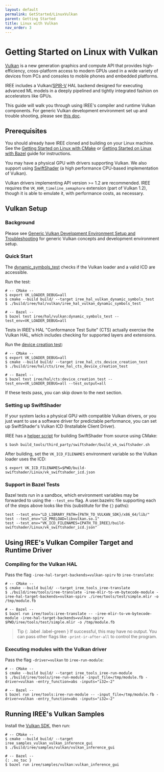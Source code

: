 ```yaml
---
layout: default
permalink: GetStarted/LinuxVulkan
parent: Getting Started
title: Linux with Vulkan
nav_order: 3
---
```


# Getting Started on Linux with Vulkan

[Vulkan](https://www.khronos.org/vulkan/) is a new generation graphics and
compute API that provides high-efficiency, cross-platform access to modern GPUs
used in a wide variety of devices from PCs and consoles to mobile phones and
embedded platforms.

IREE includes a Vulkan/[SPIR-V](https://www.khronos.org/registry/spir-v/) HAL
backend designed for executing advanced ML models in a deeply pipelined and
tightly integrated fashion on accelerators like GPUs.

This guide will walk you through using IREE's compiler and runtime Vulkan
components. For generic Vulkan development environment set up and trouble
shooting, please see [this doc](generic_vulkan_env_setup.md).

## Prerequisites

You should already have IREE cloned and building on your Linux machine. See the
[Getting Started on Linux with CMake](getting_started_linux_cmake.md) or
[Getting Started on Linux with Bazel](getting_started_linux_bazel.md) guide for
instructions.

You may have a physical GPU with drivers supporting Vulkan. We also support
using [SwiftShader](https://swiftshader.googlesource.com/SwiftShader/) (a high
performance CPU-based implementation of Vulkan).

Vulkan drivers implementing API version >= 1.2 are recommended. IREE requires
the `VK_KHR_timeline_semaphore` extension (part of Vulkan 1.2), though it is
able to emulate it, with performance costs, as necessary.

## Vulkan Setup

### Background

Please see
[Generic Vulkan Development Environment Setup and Troubleshooting](generic_vulkan_env_setup.md)
for generic Vulkan concepts and development environment setup.

### Quick Start

The
[dynamic_symbols_test](https://github.com/google/iree/blob/main/iree/hal/vulkan/dynamic_symbols_test.cc)
checks if the Vulkan loader and a valid ICD are accessible.

Run the test:

```shell
# -- CMake --
$ export VK_LOADER_DEBUG=all
$ cmake --build build/ --target iree_hal_vulkan_dynamic_symbols_test
$ ./build/iree/hal/vulkan/iree_hal_vulkan_dynamic_symbols_test

# -- Bazel --
$ bazel test iree/hal/vulkan:dynamic_symbols_test --test_env=VK_LOADER_DEBUG=all
```

Tests in IREE's HAL "Conformance Test Suite" (CTS) actually exercise the Vulkan
HAL, which includes checking for supported layers and extensions.

Run the
[device creation test](https://github.com/google/iree/blob/main/iree/hal/cts/device_creation_test.cc):

```shell
# -- CMake --
$ export VK_LOADER_DEBUG=all
$ cmake --build build/ --target iree_hal_cts_device_creation_test
$ ./build/iree/hal/cts/iree_hal_cts_device_creation_test

# -- Bazel --
$ bazel test iree/hal/cts:device_creation_test --test_env=VK_LOADER_DEBUG=all --test_output=all
```

If these tests pass, you can skip down to the next section.

### Setting up SwiftShader

If your system lacks a physical GPU with compatible Vulkan drivers, or you just
want to use a software driver for predictable performance, you can set up
SwiftShader's Vulkan ICD (Installable Client Driver).

IREE has a
[helper script](https://github.com/google/iree/blob/main/build_tools/third_party/swiftshader/build_vk_swiftshader.sh)
for building SwiftShader from source using CMake:

```shell
$ bash build_tools/third_party/swiftshader/build_vk_swiftshader.sh
```

<!-- TODO(scotttodd): Steps to download prebuilt binaries when they exist -->

After building, set the `VK_ICD_FILENAMES` environment variable so the Vulkan
loader uses the ICD:

```shell
$ export VK_ICD_FILENAMES=$PWD/build-swiftshader/Linux/vk_swiftshader_icd.json
```

### Support in Bazel Tests

Bazel tests run in a sandbox, which environment variables may be forwarded to
using the `--test_env` flag. A user.bazelrc file supporting each of the steps
above looks like this (substitute for the `{}` paths):

```
test --test_env="LD_LIBRARY_PATH={PATH_TO_VULKAN_SDK}/x86_64/lib/"
test --test_env="LD_PRELOAD=libvulkan.so.1"
test --test_env="VK_ICD_FILENAMES={PATH_TO_IREE}/build-swiftshader/Linux/vk_swiftshader_icd.json"
```

## Using IREE's Vulkan Compiler Target and Runtime Driver

### Compiling for the Vulkan HAL

Pass the flag `-iree-hal-target-backends=vulkan-spirv` to `iree-translate`:

```shell
# -- CMake --
$ cmake --build build/ --target iree_tools_iree-translate
$ ./build/iree/tools/iree-translate -iree-mlir-to-vm-bytecode-module -iree-hal-target-backends=vulkan-spirv ./iree/tools/test/simple.mlir -o /tmp/module.fb

# -- Bazel --
$ bazel run iree/tools:iree-translate -- -iree-mlir-to-vm-bytecode-module -iree-hal-target-backends=vulkan-spirv $PWD/iree/tools/test/simple.mlir -o /tmp/module.fb
```

> Tip
> {: .label .label-green }
> If successful, this may have no output. You can pass
> other flags like `-print-ir-after-all` to control the program.

### Executing modules with the Vulkan driver

Pass the flag `-driver=vulkan` to `iree-run-module`:

```shell
# -- CMake --
$ cmake --build build/ --target iree_tools_iree-run-module
$ ./build/iree/tools/iree-run-module -input_file=/tmp/module.fb -driver=vulkan -entry_function=abs -inputs="i32=-2"

# -- Bazel --
$ bazel run iree/tools:iree-run-module -- -input_file=/tmp/module.fb -driver=vulkan -entry_function=abs -inputs="i32=-2"
```

## Running IREE's Vulkan Samples

Install the [Vulkan SDK](https://www.lunarg.com/vulkan-sdk/), then run:

```shell
# -- CMake --
$ cmake --build build/ --target iree_samples_vulkan_vulkan_inference_gui
$ ./build/iree/samples/vulkan/vulkan_inference_gui

# -- Bazel --
{: .no_toc }
$ bazel run iree/samples/vulkan:vulkan_inference_gui
```